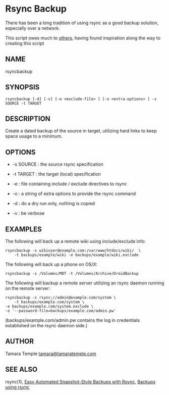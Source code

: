 # Rsync Backup

There has been a long tradition of using rsync as a good backup
solution, especially over a network.

This script owes much to
[others](http://www.sanitarium.net/golug/rsync_backups_2010.html),
having found inspiration along the way to creating this script

## NAME

rsyncbackup

## SYNOPSIS

    rsyncbackup [-d] [-v] [-e <exclude-file> ] [-o <extra-options> ] -s SOURCE -t TARGET

## DESCRIPTION

Create a dated backup of the source in target, utilizing hard links to
keep space usage to a minimum.

## OPTIONS

- -s SOURCE : the source rsync specification

- -t TARGET : the target (local) specification

- -e <exclude-file> : file containing include / exclude directives to
   rsync
   
- -o <extra-options> : a string of extra options to provide the rsync
   command
   
- -d : do a dry run only, nothing is copied

- -v : be verbose

## EXAMPLES

The following will back up a remote wiki using include/exclude info:

    rsyncbackup -s wikiuser@example.com:/var/www/htdocs/wiki/  \
        -t backups/example/wiki -e backups/example/wiki.exclude
	
The following will back up a phone on OS/X:

    rsyncbackup -s /Volumes/MOT -t /Volumes/Archive/DroidBackup

The following will backup a remote server utilizing an rsync daemon
running on the remote server:

    rsyncbackup -s rsync://admin@example.com/system \
        -t backups/example.com/system \
	-e backups/example.com/system.exclude \
	-o '--password-file=backups/example.com/admin.pw'

(backups/example.com/admin.pw contains the log in credentials
established on the rsync daemon side.)

## AUTHOR

Tamara Temple <tamara@tamaratemple.com>

## SEE ALSO

rsync(1),
[Easy Automated Snapshot-Style Backups with Rsync](http://www.mikerubel.org/computers/rsync_snapshots/),
[Backups using rsync](http://www.sanitarium.net/golug/rsync_backups.html)

